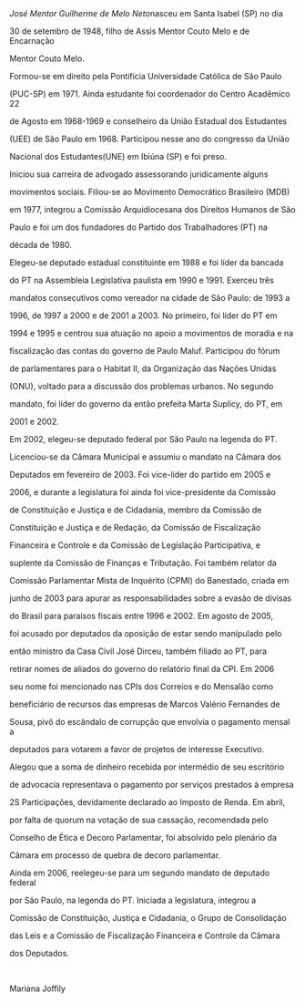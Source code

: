 

 



*José Mentor Guilherme de Melo Neto*nasceu em Santa Isabel (SP) no dia

30 de setembro de 1948, filho de Assis Mentor Couto Melo e de Encarnação

Mentor Couto Melo.



Formou-se em direito pela Pontifícia Universidade Católica de São Paulo

(PUC-SP) em 1971. Ainda estudante foi coordenador do Centro Acadêmico 22

de Agosto em 1968-1969 e conselheiro da União Estadual dos Estudantes

(UEE) de São Paulo em 1968. Participou nesse ano do congresso da União

Nacional dos Estudantes(UNE) em Ibiúna (SP) e foi preso.



Iniciou sua carreira de advogado assessorando juridicamente alguns

movimentos sociais. Filiou-se ao Movimento Democrático Brasileiro (MDB)

em 1977, integrou a Comissão Arquidiocesana dos Direitos Humanos de São

Paulo e foi um dos fundadores do Partido dos Trabalhadores (PT) na

década de 1980.



Elegeu-se deputado estadual constituinte em 1988 e foi líder da bancada

do PT na Assembleia Legislativa paulista em 1990 e 1991. Exerceu três

mandatos consecutivos como vereador na cidade de São Paulo: de 1993 a

1996, de 1997 a 2000 e de 2001 a 2003. No primeiro, foi líder do PT em

1994 e 1995 e centrou sua atuação no apoio a movimentos de moradia e na

fiscalização das contas do governo de Paulo Maluf. Participou do fórum

de parlamentares para o Habitat II, da Organização das Nações Unidas

(ONU), voltado para a discussão dos problemas urbanos. No segundo

mandato, foi líder do governo da então prefeita Marta Suplicy, do PT, em

2001 e 2002.



Em 2002, elegeu-se deputado federal por São Paulo na legenda do PT.

Licenciou-se da Câmara Municipal e assumiu o mandato na Câmara dos

Deputados em fevereiro de 2003. Foi vice-líder do partido em 2005 e

2006, e durante a legislatura foi ainda foi vice-presidente da Comissão

de Constituição e Justiça e de Cidadania, membro da Comissão de

Constituição e Justiça e de Redação, da Comissão de Fiscalização

Financeira e Controle e da Comissão de Legislação Participativa, e

suplente da Comissão de Finanças e Tributação. Foi também relator da

Comissão Parlamentar Mista de Inquérito (CPMI) do Banestado, criada em

junho de 2003 para apurar as responsabilidades sobre a evasão de divisas

do Brasil para paraísos fiscais entre 1996 e 2002. Em agosto de 2005,

foi acusado por deputados da oposição de estar sendo manipulado pelo

então ministro da Casa Civil José Dirceu, também filiado ao PT, para

retirar nomes de aliados do governo do relatório final da CPI. Em 2006

seu nome foi mencionado nas CPIs dos Correios e do Mensalão como

beneficiário de recursos das empresas de Marcos Valério Fernandes de

Sousa, pivô do escândalo de corrupção que envolvia o pagamento mensal a

deputados para votarem a favor de projetos de interesse Executivo.

Alegou que a soma de dinheiro recebida por intermédio de seu escritório

de advocacia representava o pagamento por serviços prestados à empresa

2S Participações, devidamente declarado ao Imposto de Renda. Em abril,

por falta de quorum na votação de sua cassação, recomendada pelo

Conselho de Ética e Decoro Parlamentar, foi absolvido pelo plenário da

Câmara em processo de quebra de decoro parlamentar.



Ainda em 2006, reelegeu-se para um segundo mandato de deputado federal

por São Paulo, na legenda do PT. Iniciada a legislatura, integrou a

Comissão de Constituição, Justiça e Cidadania, o Grupo de Consolidação

das Leis e a Comissão de Fiscalização Financeira e Controle da Câmara

dos Deputados.



 



Mariana Joffily



